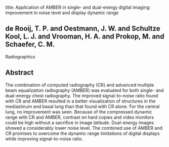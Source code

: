 title: Application of AMBER in single- and dual-energy digital imaging: improvement in noise level and display dynamic range

## de Rooij, T. P. and Oestmann, J. W. and Schultze Kool, L. J. and Vrooman, H. A. and Prokop, M. and Schaefer, C. M.
Radiographics


## Abstract
The combination of computed radiography (CR) and advanced multiple beam equalization radiography (AMBER) was evaluated for both single- and dual-energy chest radiography. The improved signal-to-noise ratio found with CR and AMBER resulted in a better visualization of structures in the mediastinum and basal lung than that found with CR alone. For the central lung, no improvement was seen. Because of the compressed dynamic range with CR and AMBER, contrast on hard copies and video monitors could be high without a sacrifice in image latitude. Dual-energy images showed a considerably lower noise level. The combined use of AMBER and CR promises to overcome the dynamic range limitations of digital displays while improving signal-to-noise ratio.

